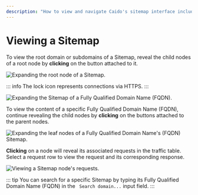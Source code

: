 ```yaml
---
description: "How to view and navigate Caido's sitemap interface including domain expansion, request viewing, and search functionality."
---
```


# Viewing a Sitemap

To view the root domain or subdomains of a Sitemap, reveal the child nodes of a root node by **clicking** on the <code><Icon icon="fas fa-chevron-right" /></code> button attached to it.

<img alt="Expanding the root node of a Sitemap." src="/_images/sitemap_root.png" center>

::: info
The lock icon <code><Icon icon="fas fa-lock" /></code>
 represents connections via HTTPS.
:::

<img alt="Expanding the Sitemap of a Fully Qualified Domain Name (FQDN)." src="/_images/sitemap_expand.png" center>

To view the content of a specific Fully Qualified Domain Name (FQDN), continue revealing the child nodes by **clicking** on the <code><Icon icon="fas fa-chevron-right" /></code> buttons attached to the parent nodes.

<img alt="Expanding the leaf nodes of a Fully Qualified Domain Name's (FQDN) Sitemap." src="/_images/sitemap_leaves.png" center>

**Clicking** on a node will reveal its associated requests in the traffic table. Select a request row to view the request and its corresponding response.

<img alt="Viewing a Sitemap node's requests." src="/_images/sitemap_requests.png" center>

::: tip
You can search for a specific Sitemap by typing its Fully Qualified Domain Name (FQDN) in the <code><Icon icon="fas fa-magnifying-glass" /> Search domain...</code> input field.
:::
